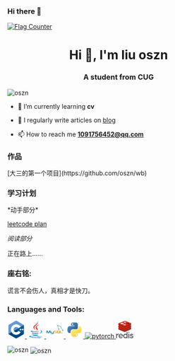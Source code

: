 ### Hi there 👋
<a href="https://info.flagcounter.com/dQmn"><img src="https://s11.flagcounter.com/count2/dQmn/bg_FFFFFF/txt_000000/border_CCCCCC/columns_2/maxflags_10/viewers_0/labels_0/pageviews_0/flags_0/percent_0/" alt="Flag Counter" border="0"></a>
<h1 align="center">Hi 👋, I'm liu oszn</h1>
<h3 align="center">A student from CUG</h3>

<p align="left"> <img src="https://komarev.com/ghpvc/?username=oszn&label=Profile%20views&color=0e75b6&style=flat" alt="oszn" /> </p>

- 🌱 I’m currently learning **cv**

- 📝 I regularly write articles on [blog](http://42.193.170.22/)

- 📫 How to reach me **1091756452@qq.com**
<h3 align="left">作品</h3>
[大三的第一个项目](https://github.com/oszn/wb)
<h3 align="left">学习计划</h3>
*动手部分*

[leetcode plan](https://github.com/oszn/leetcode/blob/master/sum/keep.md)

*阅读部分*

正在路上......

<h3 align="left">座右铭:</h3>
<p align="left">谎言不会伤人，真相才是快刀。
</p>



<h3 align="left">Languages and Tools:</h3>
<p align="left"> <a href="https://www.w3schools.com/cpp/" target="_blank" rel="noreferrer"> <img src="https://raw.githubusercontent.com/devicons/devicon/master/icons/cplusplus/cplusplus-original.svg" alt="cplusplus" width="40" height="40"/> </a> <a href="https://www.java.com" target="_blank" rel="noreferrer"> <img src="https://raw.githubusercontent.com/devicons/devicon/master/icons/java/java-original.svg" alt="java" width="40" height="40"/> </a> <a href="https://www.mysql.com/" target="_blank" rel="noreferrer"> <img src="https://raw.githubusercontent.com/devicons/devicon/master/icons/mysql/mysql-original-wordmark.svg" alt="mysql" width="40" height="40"/> </a> <a href="https://www.python.org" target="_blank" rel="noreferrer"> <img src="https://raw.githubusercontent.com/devicons/devicon/master/icons/python/python-original.svg" alt="python" width="40" height="40"/> </a> <a href="https://pytorch.org/" target="_blank" rel="noreferrer"> <img src="https://www.vectorlogo.zone/logos/pytorch/pytorch-icon.svg" alt="pytorch" width="40" height="40"/> </a> <a href="https://redis.io" target="_blank" rel="noreferrer"> <img src="https://raw.githubusercontent.com/devicons/devicon/master/icons/redis/redis-original-wordmark.svg" alt="redis" width="40" height="40"/> </a> </p>

<p><img align="left" src="https://github-readme-stats.vercel.app/api/top-langs?username=oszn&show_icons=true&locale=en&layout=compact" alt="oszn" /></p>

<p>&nbsp;<img align="center" src="https://github-readme-stats.vercel.app/api?username=oszn&show_icons=true&locale=en" alt="oszn" /></p>

